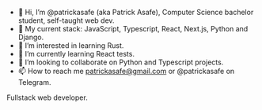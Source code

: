 - 👋 Hi, I’m @patrickasafe (aka Patrick Asafe), Computer Science bachelor student, self-taught web dev.
- :wrench: My current stack: JavaScript, Typescript, React, Next.js, Python and Django.
- 👀 I’m interested in learning Rust.
- 🌱 I’m currently learning React tests.
- 💞️ I’m looking to collaborate on Python and Typescript projects.
- 📫 How to reach me patrickasafe@gmail.com or @patrickasafe on Telegram.

Fullstack web developer.

<!---
patrickasafe/patrickasafe is a ✨ special ✨ repository because its `README.md` (this file) appears on your GitHub profile.
You can click the Preview link to take a look at your changes.
--->
